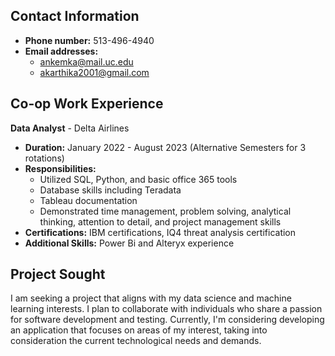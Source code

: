 ## Contact Information

- **Phone number:** 513-496-4940
- **Email addresses:** 
  - [ankemka@mail.uc.edu](mailto:ankemka@mail.uc.edu)
  - [akarthika2001@gmail.com](mailto:akarthika2001@gmail.com)

## Co-op Work Experience

**Data Analyst** - Delta Airlines
- **Duration:** January 2022 - August 2023 (Alternative Semesters for 3 rotations)
- **Responsibilities:** 
  - Utilized SQL, Python, and basic office 365 tools
  - Database skills including Teradata
  - Tableau documentation
  - Demonstrated time management, problem solving, analytical thinking, attention to detail, and project management skills
- **Certifications:** IBM certifications, IQ4 threat analysis certification
- **Additional Skills:** Power Bi and Alteryx experience

## Project Sought

I am seeking a project that aligns with my data science and machine learning interests. I plan to collaborate with individuals who share a passion for software development and testing. Currently, I'm considering developing an application that focuses on areas of my interest, taking into consideration the current technological needs and demands.

